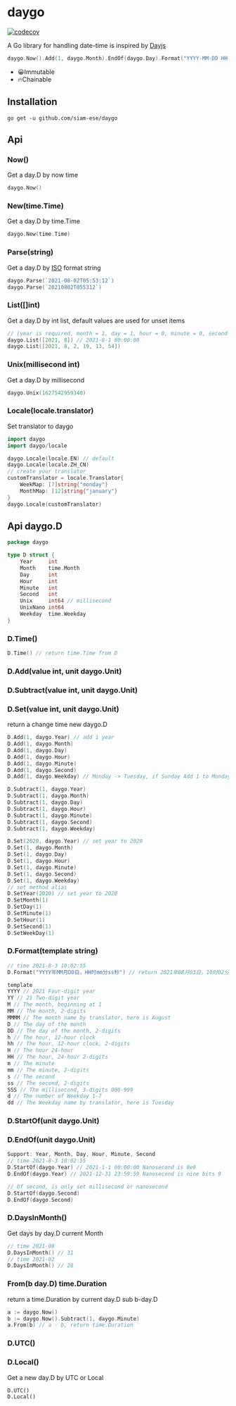 # daygo

[![codecov](https://codecov.io/gh/siam-ese/daygo/branch/main/graph/badge.svg?token=2O9M92S7TL)](https://codecov.io/gh/siam-ese/daygo)

A Go library for handling date-time is inspired by [Dayjs](https://github.com/iamkun/dayjs/)

```go
daygo.Now().Add(1, daygo.Month).EndOf(daygo.Day).Format("YYYY-MM-DD HH:mm:ss")
```

- 😀Immutable
- 🔥Chainable

## Installation

```console
go get -u github.com/siam-ese/daygo
```

## Api

### Now()

Get a day.D by now time

```go
daygo.Now()
```

### New(time.Time)

Get a day.D by time.Time

```go
daygo.New(time.Time)
```

### Parse(string)

Get a day.D by [ISO](https://zh.wikipedia.org/zh-tw/ISO_8601) format string

```go
daygo.Parse(`2021-08-02T05:53:12`)
daygo.Parse(`20210802T055312`)
```

### List([]int)

Get a day.D by int list, default values are used for unset items

```go
// [year is required, month = 1, day = 1, hour = 0, minute = 0, second = 0]
daygo.List([2021, 8]) // 2021-8-1 00:00:00
daygo.List([2021, 8, 2, 19, 13, 54])
```

### Unix(millisecond int)

Get a day.D by millisecond

```go
daygo.Unix(1627542959340)
```

### Locale(locale.translator)

Set translator to daygo

```go
import daygo
import daygo/locale

daygo.Locale(locale.EN) // default
daygo.Locale(locale.ZH_CN)
// create your translator
customTranslator = locale.Translator{
    WeekMap: [7]string{"monday"}
    MonthMap: [12]string{"january"}
}
daygo.Locale(customTranslator)
```

## Api daygo.D

```go
package daygo

type D struct {
    Year     int
	Month    time.Month
	Day      int
	Hour     int
	Minute   int
	Second   int
	Unix     int64 // millisecond
	UnixNano int64
	Weekday  time.Weekday
}
```

### D.Time()

```go
D.Time() // return time.Time from D
```

### D.Add(value int, unit daygo.Unit)

### D.Subtract(value int, unit daygo.Unit)

### D.Set(value int, unit daygo.Unit)

return a change time new daygo.D

```go
D.Add(1, daygo.Year) // add 1 year
D.Add(1, daygo.Month)
D.Add(1, daygo.Day)
D.Add(1, daygo.Hour)
D.Add(1, daygo.Minute)
D.Add(1, daygo.Second)
D.Add(1, daygo.Weekday) // Monday -> Tuesday, if Sunday Add 1 to Monday

D.Subtract(1, daygo.Year)
D.Subtract(1, daygo.Month)
D.Subtract(1, daygo.Day)
D.Subtract(1, daygo.Hour)
D.Subtract(1, daygo.Minute)
D.Subtract(1, daygo.Second)
D.Subtract(1, daygo.Weekday)

D.Set(2020, daygo.Year) // set year to 2020
D.Set(1, daygo.Month)
D.Set(1, daygo.Day)
D.Set(1, daygo.Hour)
D.Set(1, daygo.Minute)
D.Set(1, daygo.Second)
D.Set(1, daygo.Weekday)
// set method alias
D.SetYear(2020) // set year to 2020
D.SetMonth(1)
D.SetDay(1)
D.SetMinute(1)
D.SetHour(1)
D.SetSecond(1)
D.SetWeekDay(1)
```

### D.Format(template string)

```go
// time 2021-8-3 10:02:55
D.Format("YYYY年MM月DD日，HH时mm分ss秒") // return 2021年08月03日，10时02分55秒

template
YYYY // 2021 Four-digit year
YY // 21 Two-digit year
M // The month, beginning at 1
MM // The month, 2-digits
MMMM // The month name by translator, here is August
D // The day of the month
DD // The day of the month, 2-digits
h // The hour, 12-hour clock
hh // The hour, 12-hour clock, 2-digits
H // The hour 24-hour
HH // The hour, 24-hour 2-digits
m // The minute
mm // The minute, 2-digits
s // The second
ss // The second, 2-digits
SSS // The millisecond, 3-digits 000-999
d // The number of Weekday 1-7
dd // The Weekday name by translator, here is Tuesday

```

### D.StartOf(unit daygo.Unit)

### D.EndOf(unit daygo.Unit)

```go
Support: Year, Month, Day, Hour, Minute, Second
// time 2021-8-3 10:02:55
D.StartOf(daygo.Year) // 2021-1-1 00:00:00 Nanosecond is 0e9
D.EndOf(daygo.Year) // 2021-12-31 23:59:59 Nanosecond is nine bits 9

// Of second, is only set millisecond or nanosecond
D.StartOf(daygo.Second)
D.EndOf(daygo.Second)
```

### D.DaysInMonth()

Get days by day.D current Month

```go
// time 2021-08
D.DaysInMonth() // 31
// time 2021-02
D.DaysInMonth() // 28

```

### From(b day.D) time.Duration

return a time.Duration by current day.D sub b-day.D

```go
a := daygo.Now()
b := daygo.Now().Subtract(1, daygo.Minute)
a.From(b) // a - b, return time.Duration
```

### D.UTC()

### D.Local()

Get a new day.D by UTC or Local

```
D.UTC()
D.Local()
```
